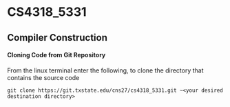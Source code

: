# CS4318_5331
## Compiler Construction

#### Cloning Code from Git Repository
From the linux terminal enter the following, to clone the directory that contains the source code 
```
git clone https://git.txstate.edu/cns27/cs4318_5331.git ~<your desired destination directory>
```
